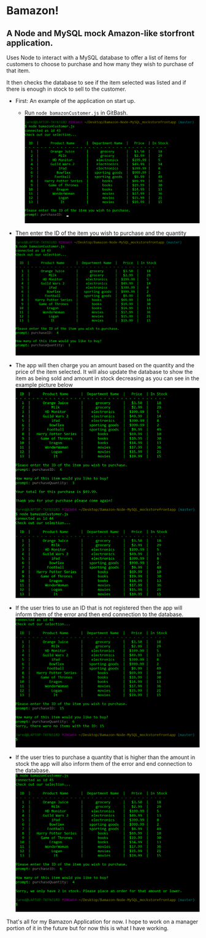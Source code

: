 # Bamazon!
## A Node and MySQL mock Amazon-like storfront application.

Uses Node to interact with a MySQL database to offer a list of items for customers to choose to purchase and how many they wish to purchase of that item.

It then checks the database to see if the item selected was listed and if there is enough in stock to sell to the customer.

* First: An example of the application on start up.
	* Run `node bamazonCustomer.js` in GitBash.
	![example1.png](/images/example1.png)

* Then enter the ID of the item you wish to purchase and the quantity
	![example2.png](/images/example2.png)

* The app will then charge you an amount based on the quantity and the price of the item selected. It will also update the database to show the item as being sold and amount in stock decreasing as you can see in the example picture below
	![example3.png](/images/example3.png)

* If the user tries to use an ID that is not registered then the app will inform them of the error and then end connection to the database.
	![example4.png](/images/example4.png)

* If the user tries to purchase a quantity that is higher than the amount in stock the app will also inform them of the error and end connection to the database.
	![example5.png](/images/example5.png)

That's all for my Bamazon Application for now. I hope to work on a manager portion of it in the future but for now this is what I have working.